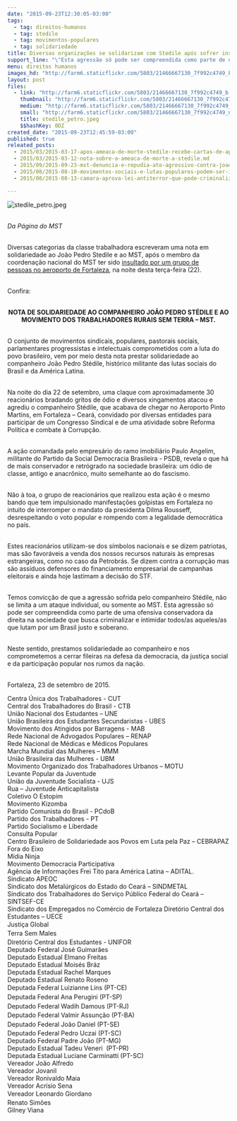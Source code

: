 ```yaml
---
date: "2015-09-23T12:30:05-03:00"
tags:
  - tag: direitos-humanos
  - tag: stedile
  - tag: movimentos-populares
  - tag: solidariedade
title: Diversas organizações se solidarizam com Stedile após sofrer insultos em Fortaleza
support_line: "\"Esta agressão só pode ser compreendida como parte de uma ofensiva conservadora da direita na sociedade que busca criminalizar e intimidar todos/as aqueles/as que lutam por um Brasil justo e soberano\"."
menu: direitos humanos
images_hd: "http://farm6.staticflickr.com/5803/21466667130_7f992c4749_b.jpg"
layout: post
files:
  - link: "http://farm6.staticflickr.com/5803/21466667130_7f992c4749_b.jpg"
    thumbnail: "http://farm6.staticflickr.com/5803/21466667130_7f992c4749_t.jpg"
    medium: "http://farm6.staticflickr.com/5803/21466667130_7f992c4749_z.jpg"
    small: "http://farm6.staticflickr.com/5803/21466667130_7f992c4749_n.jpg"
    title: stedile_petro.jpeg
    $$hashKey: 0DZ
created_date: "2015-09-23T12:45:59-03:00"
published: true
releated_posts:
  - 2015/03/2015-03-17-apos-ameaca-de-morte-stedile-recebe-cartas-de-apoio-e-solidariedade-de-vindas-de-todo-o-mundo.md
  - 2015/03/2015-03-12-nota-sobre-a-ameaca-de-morte-a-stedile.md
  - 2015/09/2015-09-23-mst-denuncia-e-repudia-ato-agressivo-contra-joao-pedro-stedile.md
  - 2015/08/2015-08-10-movimentos-sociais-e-lutas-populares-podem-ser-incluidos-em-lei-antiterrorismo.md
  - 2015/08/2015-08-13-camara-aprova-lei-antiterror-que-pode-criminalizar-movimentos-populares.md

---
```

<p><img alt="stedile_petro.jpeg" src="http://farm6.staticflickr.com/5803/21466667130_7f992c4749_b.jpg" /><br />
&nbsp;</p>

<p><em>Da P&aacute;gina do MST</em></p>

<p><br />
Diversas categorias da classe trabalhadora escreveram uma nota em solidariedade ao Jo&atilde;o Pedro Stedile e ao MST, ap&oacute;s o membro da coordena&ccedil;&atilde;o nacional do MST ter sido <a href="http://www.mst.org.br/2015/09/23/mst-denuncia-e-repudia-ato-agressivo-contra-joao-pedro-stedile.html">insultado por um grupo de pessoas&nbsp;no aeroporto de Fortaleza</a>, na noite desta ter&ccedil;a-feira (22).</p>

<p><br />
Confira:</p>

<p style="text-align: center;"><br />
<strong>NOTA DE SOLIDARIEDADE AO COMPANHEIRO JO&Atilde;O PEDRO ST&Eacute;DILE E AO MOVIMENTO DOS TRABALHADORES RURAIS SEM TERRA &ndash; MST.</strong></p>

<p><br />
O conjunto de movimentos sindicais, populares, pastorais sociais, parlamentares progressistas e intelectuais comprometidos com a luta do povo brasileiro, vem por meio desta nota prestar solidariedade ao companheiro Jo&atilde;o Pedro St&eacute;dile, hist&oacute;rico militante das lutas sociais do Brasil e da Am&eacute;rica Latina.</p>

<p><br />
Na noite do dia 22 de setembro, uma claque com aproximadamente 30 reacion&aacute;rios bradando gritos de &oacute;dio e diversos xingamentos atacou e agrediu o companheiro St&eacute;dile, que acabava de chegar no Aeroporto Pinto Martins, em Fortaleza &ndash; Cear&aacute;, convidado por diversas entidades para participar de um Congresso Sindical e de uma atividade sobre Reforma Pol&iacute;tica e combate &agrave; Corrup&ccedil;&atilde;o.&nbsp;</p>

<p><br />
A a&ccedil;&atilde;o comandada pelo empres&aacute;rio do ramo imobili&aacute;rio Paulo Angelim, militante do Partido da Social Democracia Brasileira - PSDB, revela o que h&aacute; de mais conservador e retr&oacute;grado na sociedade brasileira: um &oacute;dio de classe, antigo e anacr&ocirc;nico, muito semelhante ao do fascismo.</p>

<p><br />
N&atilde;o &agrave; toa, o grupo de reacion&aacute;rios que realizou esta a&ccedil;&atilde;o &eacute; o mesmo bando que tem impulsionado manifesta&ccedil;&otilde;es golpistas em Fortaleza no intuito de interromper o mandato da presidenta Dilma Rousseff, desrespeitando o voto popular e rompendo com a legalidade democr&aacute;tica no pa&iacute;s.</p>

<p><br />
Estes reacion&aacute;rios utilizam-se dos s&iacute;mbolos nacionais e se dizem patriotas, mas s&atilde;o favor&aacute;veis a venda dos nossos recursos naturais &agrave;s empresas estrangeiras, como no caso da Petrobr&aacute;s. Se dizem contra a corrup&ccedil;&atilde;o mas s&atilde;o ass&iacute;duos defensores do financiamento empresarial de campanhas eleitorais e ainda hoje lastimam a decis&atilde;o do STF.&nbsp;</p>

<p><br />
Temos convic&ccedil;&atilde;o de que a agress&atilde;o sofrida pelo companheiro St&eacute;dile, n&atilde;o se limita a um ataque individual, ou somente ao MST. Esta agress&atilde;o s&oacute; pode ser compreendida como parte de uma ofensiva conservadora da direita na sociedade que busca criminalizar e intimidar todos/as aqueles/as que lutam por um Brasil justo e soberano.&nbsp;</p>

<p><br />
Neste sentido, prestamos solidariedade ao companheiro e nos comprometemos a cerrar fileiras na defesa da democracia, da justi&ccedil;a social e da participa&ccedil;&atilde;o popular nos rumos da na&ccedil;&atilde;o.</p>

<p><br />
Fortaleza, 23 de setembro de 2015.</p>

<p>Centra &Uacute;nica dos Trabalhadores - CUT<br />
Central dos Trabalhadores do Brasil - CTB<br />
Uni&atilde;o Nacional dos Estudantes &ndash; UNE<br />
Uni&atilde;o Brasileira dos Estudantes Secundaristas - UBES<br />
Movimento dos Atingidos por Barragens - MAB<br />
Rede Nacional de Advogados Populares &ndash; RENAP<br />
Rede Nacional de M&eacute;dicas e M&eacute;dicos Populares&nbsp;<br />
Marcha Mundial das Mulheres &ndash; MMM<br />
Uni&atilde;o Brasileira das Mulheres - UBM<br />
Movimento Organizado dos Trabalhadores Urbanos &ndash; MOTU<br />
Levante Popular da Juventude<br />
Uni&atilde;o da Juventude Socialista - UJS<br />
Rua &ndash; Juventude Anticapitalista<br />
Coletivo O Estopim<br />
Movimento Kizomba<br />
Partido Comunista do Brasil - PCdoB<br />
Partido dos Trabalhadores - PT<br />
Partido Socialismo e Liberdade<br />
Consulta Popular<br />
Centro Brasileiro de Solidariedade aos Povos em Luta pela Paz &ndash; CEBRAPAZ<br />
Fora do Eixo<br />
M&iacute;dia Ninja<br />
Movimento Democracia Participativa<br />
Ag&ecirc;ncia de Informa&ccedil;&otilde;es Frei Tito para Am&eacute;rica Latina &ndash; ADITAL.<br />
Sindicato APEOC&nbsp;<br />
Sindicato dos Metal&uacute;rgicos do Estado do Cear&aacute; &ndash; SINDMETAL<br />
Sindicato dos Trabalhadores do Servi&ccedil;o P&uacute;blico Federal do Cear&aacute; &ndash; SINTSEF-CE<br />
Sindicato dos Empregados no Com&eacute;rcio de Fortaleza&nbsp;Diret&oacute;rio Central dos Estudantes &ndash; UECE<br />
<span style="line-height: 20.8px;">Justi&ccedil;a Global</span><br style="line-height: 20.8px;" />
<span style="line-height: 20.8px;">Terra Sem Males</span><br />
Diret&oacute;rio Central dos Estudantes - UNIFOR<br />
Deputado Federal Jos&eacute; Guimar&atilde;es<br />
Deputado Estadual Elmano Freitas<br />
Deputado Estadual Mois&eacute;s Br&aacute;z<br />
Deputada Estadual Rachel Marques<br />
Deputado Estadual Renato Roseno<br />
<span style="line-height: 20.8px;">Deputada Federal Luizianne Lins (PT-CE)</span><br style="line-height: 20.8px;" />
<span style="line-height: 20.8px;">Deputada Federal Ana Perugini (PT-SP)</span><br style="line-height: 20.8px;" />
<span style="line-height: 20.8px;">Deputado Federal&nbsp;</span><span style="line-height: 20.8px;">Wadih Damous&nbsp;</span><span style="line-height: 20.8px;">(PT-RJ)</span><br style="line-height: 20.8px;" />
<span style="line-height: 20.8px;">Deputado Federal&nbsp;</span><span style="line-height: 20.8px;">Valmir Assun&ccedil;&atilde;o (</span><span style="line-height: 20.8px;">PT-BA)</span><br style="line-height: 20.8px;" />
<span style="line-height: 20.8px;">Deputado Federal&nbsp;Jo&atilde;o Daniel (PT-SE)</span><br />
Deputado Federal Pedro Uczai (PT-SC)<br />
Deputado Federal Padre Jo&atilde;o (PT-MG)<br />
Deputado Estadual Tadeu Veneri &nbsp;(PT-PR)<br />
Deputada Estadual Luciane Carminatti (PT-SC)<br />
Vereador Jo&atilde;o Alfredo<br />
Vereador Jovanil<br />
Vereador Ronivaldo Maia<br />
Vereador Acr&iacute;sio Sena<br />
<span style="line-height: 20.8px;">Vereador Leonardo Giordano</span><br />
Renato Sim&otilde;es&nbsp;<br />
Gilney Viana</p>

<p>&nbsp;</p>
